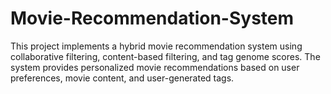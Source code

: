 # Movie-Recommendation-System
This project implements a hybrid movie recommendation system using collaborative filtering, content-based filtering, and tag genome scores. The system provides personalized movie recommendations based on user preferences, movie content, and user-generated tags.
